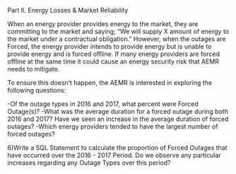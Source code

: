 Part II. Energy Losses & Market Reliability

When an energy provider provides energy to the market, they are committing to the market and saying; “We will supply X amount of energy to the market under a contractual obligation.” However, when the outages are Forced, the energy provider intends to provide energy but is unable to provide energy and is forced offline. If many energy providers are forced offline at the same time it could cause an energy security risk that AEMR needs to mitigate.

To ensure this doesn’t happen, the AEMR is interested in exploring the following questions:

-Of the outage types in 2016 and 2017, what percent were Forced Outage(s)?
-What was the average duration for a forced outage during both 2016 and 2017? Have we seen an increase in the average duration of forced outages?
-Which energy providers tended to have the largest number of forced outages?

6)Write a SQL Statement to calculate the proportion of Forced Outages that have occurred over the 2016 - 2017 Period. Do we observe any particular increases regarding any Outage Types over this period?